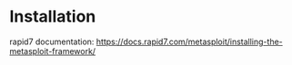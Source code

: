
# Installation

rapid7 documentation: https://docs.rapid7.com/metasploit/installing-the-metasploit-framework/  


